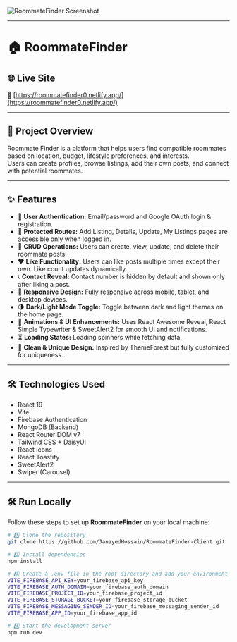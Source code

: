![RoommateFinder Screenshot](https://i.postimg.cc/z3ZVcWr4/Screenshot-234.png)

---

# 🏠 RoommateFinder

## 🌐 Live Site

🔗 [https://roommatefinder0.netlify.app/](https://roommatefinder0.netlify.app/)

---

## 🚀 Project Overview

Roommate Finder is a platform that helps users find compatible roommates based on location, budget, lifestyle preferences, and interests.  
Users can create profiles, browse listings, add their own posts, and connect with potential roommates.

---

## ✨ Features

- 🔐 **User Authentication:** Email/password and Google OAuth login & registration.
- 🚧 **Protected Routes:** Add Listing, Details, Update, My Listings pages are accessible only when logged in.
- 📝 **CRUD Operations:** Users can create, view, update, and delete their roommate posts.
- ❤️ **Like Functionality:** Users can like posts multiple times except their own. Like count updates dynamically.
- 📞 **Contact Reveal:** Contact number is hidden by default and shown only after liking a post.
- 📱 **Responsive Design:** Fully responsive across mobile, tablet, and desktop devices.
- 🌗 **Dark/Light Mode Toggle:** Toggle between dark and light themes on the home page.
- 🎉 **Animations & UI Enhancements:** Uses React Awesome Reveal, React Simple Typewriter & SweetAlert2 for smooth UI and notifications.
- ⏳ **Loading States:** Loading spinners while fetching data.
- 🎨 **Clean & Unique Design:** Inspired by ThemeForest but fully customized for uniqueness.

---

## 🛠 Technologies Used

- React 19
- Vite
- Firebase Authentication
- MongoDB (Backend)
- React Router DOM v7
- Tailwind CSS + DaisyUI
- React Icons
- React Toastify
- SweetAlert2
- Swiper (Carousel)

---


## 🛠️ Run Locally

Follow these steps to set up **RoommateFinder** on your local machine:

```bash
# 1️⃣ Clone the repository
git clone https://github.com/JanayedHossain/RoommateFinder-Client.git

# 2️⃣ Install dependencies
npm install

# 3️⃣ Create a .env file in the root directory and add your environment variables
VITE_FIREBASE_API_KEY=your_firebase_api_key
VITE_FIREBASE_AUTH_DOMAIN=your_firebase_auth_domain
VITE_FIREBASE_PROJECT_ID=your_firebase_project_id
VITE_FIREBASE_STORAGE_BUCKET=your_firebase_storage_bucket
VITE_FIREBASE_MESSAGING_SENDER_ID=your_firebase_messaging_sender_id
VITE_FIREBASE_APP_ID=your_firebase_app_id

# 4️⃣ Start the development server
npm run dev
